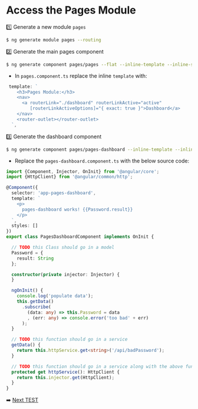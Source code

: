 # Access the Pages Module

:one: Generate a new module `pages`

```bash
$ ng generate module pages --routing
```

:two: Generate the main pages component

```bash
$ ng generate component pages/pages --flat --inline-template --inline-style --skipTests
```

* In `pages.component.ts` replace the inline `template` with:

```typescript
 template: `
    <h3>Pages Module:</h3>
    <nav>
      <a routerLink="./dashboard" routerLinkActive="active"
         [routerLinkActiveOptions]="{ exact: true }">Dashboard</a>
    </nav>
    <router-outlet></router-outlet>
  `,
```

:three: Generate the dashboard component

```bash
$ ng generate component pages/pages-dashboard --inline-template --inline-style --skipTests
```

* Replace the `pages-dashboard.component.ts` with the below source code:

```typescript
import {Component, Injector, OnInit} from '@angular/core';
import {HttpClient} from '@angular/common/http';

@Component({
  selector: 'app-pages-dashboard',
  template: `
    <p>
      pages-dashboard works! {{Password.result}}
    </p>
  `,
  styles: []
})
export class PagesDashboardComponent implements OnInit {

  // TODO this Class should go in a model
  Password = {
    result: String
  };

  constructor(private injector: Injector) {
  }

  ngOnInit() {
    console.log('populate data');
    this.getData()
      .subscribe(
        (data: any) => this.Password = data
        , (err: any) => console.error('too bad' + err)
      );
  }

  // TODO this function should go in a service
  getData() {
    return this.httpService.get<string>('/api/badPassword');
  }

  // TODO this function should go in a service along with the above function
  protected get httpService(): HttpClient {
    return this.injector.get(HttpClient);
  }
}
```

:arrow_right: [Next TEST](./TEST.md)
